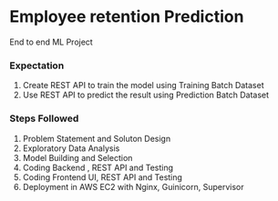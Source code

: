 # Employee retention Prediction

End to end ML Project

### Expectation 
1. Create REST API to train the model using Training Batch Dataset
2. Use REST API to predict the result using Prediction Batch Dataset

### Steps Followed
1. Problem Statement and Soluton Design
2. Exploratory Data Analysis
3. Model Building and Selection
4. Coding Backend , REST API and Testing
5. Coding Frontend UI, REST API and Testing
6. Deployment in AWS EC2 with Nginx, Guinicorn, Supervisor
